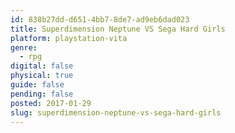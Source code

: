 ```yaml
---
id: 838b27dd-d651-4bb7-8de7-ad9eb6dad023
title: Superdimension Neptune VS Sega Hard Girls
platform: playstation-vita
genre:
  - rpg
digital: false
physical: true
guide: false
pending: false
posted: 2017-01-29
slug: superdimension-neptune-vs-sega-hard-girls
---
```

